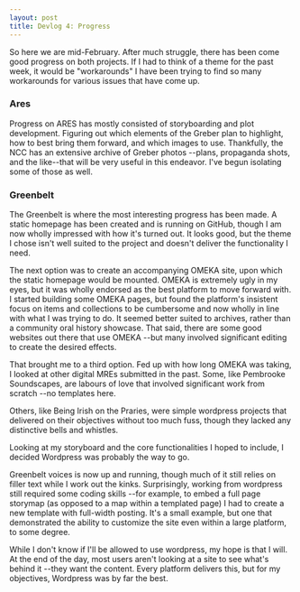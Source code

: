 ```yaml
---
layout: post
title: Devlog 4: Progress
---
```

So here we are mid-February. After much struggle, there has been come good progress on both projects. If I had to think of a theme for the past week, it would be "workarounds" I have been trying to find so many workarounds for various issues that have come up.

### Ares
Progress on ARES has mostly consisted of storyboarding and plot development. Figuring out which elements of the Greber plan to highlight, how to best bring them forward, and which images to use. Thankfully, the NCC has an extensive archive of Greber photos --plans, propaganda shots, and the like--that will be very useful in this endeavor. I've begun isolating some of those as well.

### Greenbelt
The Greenbelt is where the most interesting progress has been made. A static homepage has been created and is running on GitHub, though I am now wholly impressed with how it's turned out. It looks good, but the theme I chose isn't well suited to the project and doesn't deliver the functionality I need. 

The next option was to create an accompanying OMEKA site, upon which the static homepage would be mounted. OMEKA is extremely ugly in my eyes, but it was wholly endorsed as the best platform to move forward with. I started building some OMEKA pages, but found the platform's insistent focus on items and collections to be cumbersome and now wholly in line with what I was trying to do. It seemed better suited to archives, rather than a community oral history showcase. That said, there are some good websites out there that use OMEKA --but many involved significant editing to create the desired effects.

That brought me to a third option. Fed up with how long OMEKA was taking, I looked at other digital MREs submitted in the past. Some, like Pembrooke Soundscapes, are labours of love that involved significant work from scratch --no templates here.

Others, like Being Irish on the Praries, were simple wordpress projects that delivered on their objectives without too much fuss, though they lacked any distinctive bells and whistles.

Looking at my storyboard and the core functionalities I hoped to include, I decided Wordpress was probably the way to go.

Greenbelt voices is now up and running, though much of it still relies on filler text while I work out the kinks. Surprisingly, working from wordpress still required some coding skills --for example, to embed a full page storymap (as opposed to a map within a templated page) I had to create a new template with full-width posting. It's a small example, but one that demonstrated the ability to customize the site even within a large platform, to some degree.

While I don't know if I'll be allowed to use wordpress, my hope is that I will. At the end of the day, most users aren't looking at a site to see what's behind it --they want the content. Every platform delivers this, but for my objectives, Wordpress was by far the best.

